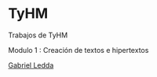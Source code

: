 # TyHM
Trabajos de TyHM
<p>
Modulo 1 : Creación de textos e hipertextos
<p>
<a href=
Currículum Vitae: "https://github.com/Gabinete13/TyHM/blob/0fae53f4421a85c3c7bc77a15b85d9b2d9582043/CV_Gabriel_Ledda.pdf"> Gabriel Ledda </a>

                                                                                                                         

